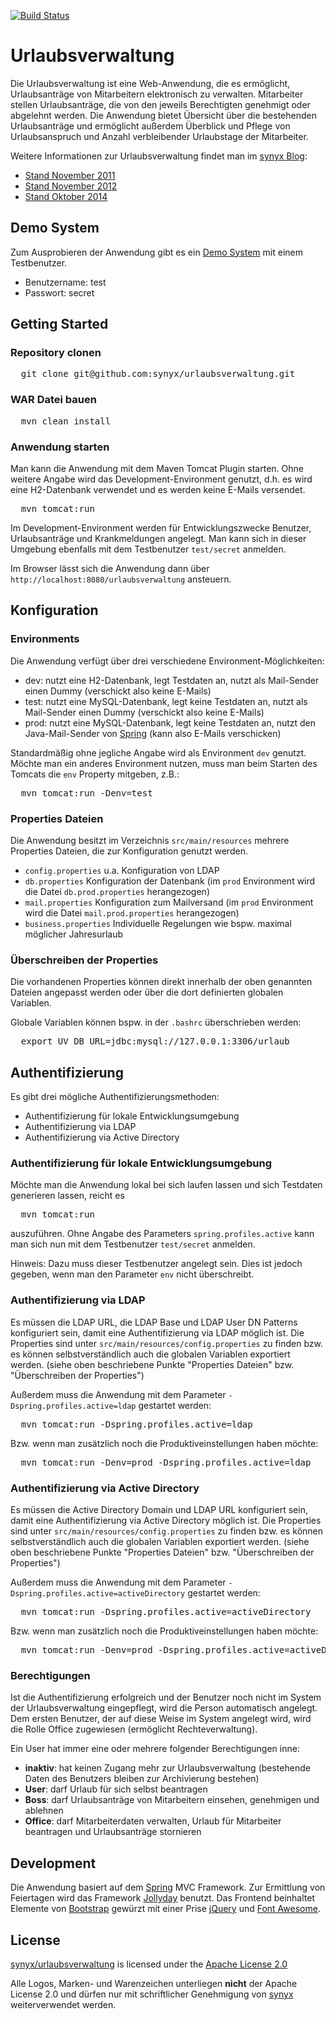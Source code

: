 [![Build Status](https://travis-ci.org/synyx/urlaubsverwaltung.png)](https://travis-ci.org/synyx/urlaubsverwaltung)

# Urlaubsverwaltung

Die Urlaubsverwaltung ist eine Web-Anwendung, die es ermöglicht, Urlaubsanträge von Mitarbeitern elektronisch zu verwalten. Mitarbeiter stellen Urlaubsanträge, die von den jeweils Berechtigten genehmigt oder abgelehnt werden. Die Anwendung bietet Übersicht über die bestehenden Urlaubsanträge und ermöglicht außerdem Überblick und Pflege von Urlaubsanspruch und Anzahl verbleibender Urlaubstage der Mitarbeiter.

Weitere Informationen zur Urlaubsverwaltung findet man im [synyx Blog](http://blog.synyx.de):
* [Stand November 2011](http://blog.synyx.de/2011/11/elektronische-urlaubsverwaltung-made-by-youngsters/)
* [Stand November 2012](http://blog.synyx.de/2012/11/urlaubsverwaltung-was-hat-sich-getan/)
* [Stand Oktober 2014](http://blog.synyx.de/2014/10/urlaubsverwaltung-goes-mobile/)

## Demo System

Zum Ausprobieren der Anwendung gibt es ein [Demo System](http://urlaubsverwaltung-demo.synyx.de) mit einem Testbenutzer.
* Benutzername: test
* Passwort: secret

## Getting Started

### Repository clonen

<pre>  git clone git@github.com:synyx/urlaubsverwaltung.git</pre>

### WAR Datei bauen

<pre>  mvn clean install</pre>

### Anwendung starten

Man kann die Anwendung mit dem Maven Tomcat Plugin starten. Ohne weitere Angabe wird das Development-Environment genutzt, d.h. es wird eine H2-Datenbank verwendet und es werden keine E-Mails versendet.

<pre>  mvn tomcat:run</pre>

Im Development-Environment werden für Entwicklungszwecke Benutzer, Urlaubsanträge und Krankmeldungen angelegt.
Man kann sich in dieser Umgebung ebenfalls mit dem Testbenutzer `test/secret` anmelden.

Im Browser lässt sich die Anwendung dann über `http://localhost:8080/urlaubsverwaltung` ansteuern.

## Konfiguration

### Environments

Die Anwendung verfügt über drei verschiedene Environment-Möglichkeiten:

* dev: nutzt eine H2-Datenbank, legt Testdaten an, nutzt als Mail-Sender einen Dummy (verschickt also keine E-Mails)
* test: nutzt eine MySQL-Datenbank, legt keine Testdaten an, nutzt als Mail-Sender einen Dummy (verschickt also keine E-Mails)
* prod: nutzt eine MySQL-Datenbank, legt keine Testdaten an, nutzt den Java-Mail-Sender von [Spring](http://www.springsource.org/) (kann also E-Mails verschicken)

Standardmäßig ohne jegliche Angabe wird als Environment `dev` genutzt.
Möchte man ein anderes Environment nutzen, muss man beim Starten des Tomcats die `env` Property mitgeben, z.B.:

<pre>  mvn tomcat:run -Denv=test</pre>

### Properties Dateien

Die Anwendung besitzt im Verzeichnis `src/main/resources` mehrere Properties Dateien, die zur Konfiguration genutzt werden.

* `config.properties` u.a. Konfiguration von LDAP
* `db.properties` Konfiguration der Datenbank (im `prod` Environment wird die Datei `db.prod.properties` herangezogen)
* `mail.properties` Konfiguration zum Mailversand (im `prod` Environment wird die Datei `mail.prod.properties` herangezogen)
* `business.properties` Individuelle Regelungen wie bspw. maximal möglicher Jahresurlaub

### Überschreiben der Properties

Die vorhandenen Properties können direkt innerhalb der oben genannten Dateien angepasst werden oder über die dort definierten globalen Variablen.

Globale Variablen können bspw. in der `.bashrc` überschrieben werden:

<pre>  export UV_DB_URL=jdbc:mysql://127.0.0.1:3306/urlaub</pre>


## Authentifizierung

Es gibt drei mögliche Authentifizierungsmethoden:
* Authentifizierung für lokale Entwicklungsumgebung
* Authentifizierung via LDAP
* Authentifizierung via Active Directory

### Authentifizierung für lokale Entwicklungsumgebung

Möchte man die Anwendung lokal bei sich laufen lassen und sich Testdaten generieren lassen, reicht es
<pre>  mvn tomcat:run</pre>
auszuführen.
Ohne Angabe des Parameters `spring.profiles.active` kann man sich nun mit dem Testbenutzer `test/secret` anmelden.

Hinweis: Dazu muss dieser Testbenutzer angelegt sein. Dies ist jedoch gegeben, wenn man den Parameter `env` nicht überschreibt.

### Authentifizierung via LDAP

Es müssen die LDAP URL, die LDAP Base und LDAP User DN Patterns konfiguriert sein, damit eine Authentifizierung via LDAP möglich ist.
Die Properties sind unter `src/main/resources/config.properties` zu finden bzw. es können selbstverständlich auch die globalen Variablen exportiert werden.
(siehe oben beschriebene Punkte "Properties Dateien" bzw. "Überschreiben der Properties")

Außerdem muss die Anwendung mit dem Parameter `-Dspring.profiles.active=ldap` gestartet werden:
<pre>  mvn tomcat:run -Dspring.profiles.active=ldap</pre>

Bzw. wenn man zusätzlich noch die Produktiveinstellungen haben möchte:
<pre>  mvn tomcat:run -Denv=prod -Dspring.profiles.active=ldap</pre>

### Authentifizierung via Active Directory

Es müssen die Active Directory Domain und LDAP URL konfiguriert sein, damit eine Authentifizierung via Active Directory möglich ist.
Die Properties sind unter `src/main/resources/config.properties` zu finden bzw. es können selbstverständlich auch die globalen Variablen exportiert werden.
(siehe oben beschriebene Punkte "Properties Dateien" bzw. "Überschreiben der Properties")

Außerdem muss die Anwendung mit dem Parameter `-Dspring.profiles.active=activeDirectory` gestartet werden:
<pre>  mvn tomcat:run -Dspring.profiles.active=activeDirectory</pre>

Bzw. wenn man zusätzlich noch die Produktiveinstellungen haben möchte:
<pre>  mvn tomcat:run -Denv=prod -Dspring.profiles.active=activeDirectory</pre>

### Berechtigungen

Ist die Authentifizierung erfolgreich und der Benutzer noch nicht im System der Urlaubsverwaltung eingepflegt, wird die Person automatisch angelegt. Dem ersten Benutzer, der auf diese Weise im System angelegt wird, wird die Rolle Office zugewiesen (ermöglicht Rechteverwaltung).

Ein User hat immer eine oder mehrere folgender Berechtigungen inne:
* **inaktiv**: hat keinen Zugang mehr zur Urlaubsverwaltung (bestehende Daten des Benutzers bleiben zur Archivierung bestehen)
* **User**: darf Urlaub für sich selbst beantragen
* **Boss**:	darf Urlaubsanträge von Mitarbeitern einsehen, genehmigen und ablehnen
* **Office**: darf Mitarbeiterdaten verwalten, Urlaub für Mitarbeiter beantragen und Urlaubsanträge stornieren

## Development

Die Anwendung basiert auf dem [Spring](http://www.springsource.org/) MVC Framework. Zur Ermittlung von Feiertagen wird das Framework [Jollyday](http://jollyday.sourceforge.net/) benutzt. Das Frontend beinhaltet Elemente von [Bootstrap](http://getbootstrap.com/) gewürzt mit einer Prise [jQuery](http://jquery.com/) und [Font Awesome](http://fontawesome.io/).

## License

[synyx/urlaubsverwaltung](http://github.com/synyx/urlaubsverwaltung) is licensed under the
[Apache License 2.0](http://www.apache.org/licenses/LICENSE-2.0)

Alle Logos, Marken- und Warenzeichen unterliegen **nicht** der Apache License 2.0 und dürfen nur mit schriftlicher Genehmigung von [synyx](http://www.synyx.de/) weiterverwendet werden.

